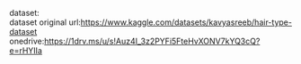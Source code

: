 dataset:  
dataset original url:https://www.kaggle.com/datasets/kavyasreeb/hair-type-dataset  
onedrive:https://1drv.ms/u/s!Auz4I_3z2PYFi5FteHvXONV7kYQ3cQ?e=rHYIIa